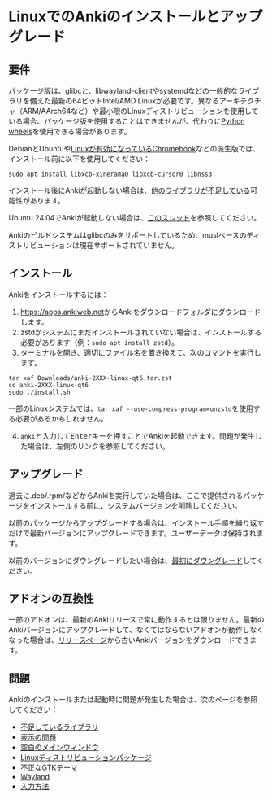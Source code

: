 # LinuxでのAnkiのインストールとアップグレード

<!-- toc -->

## 要件

パッケージ版は、glibcと、libwayland-clientやsystemdなどの一般的なライブラリを備えた最新の64ビットIntel/AMD Linuxが必要です。異なるアーキテクチャ（ARM/AArch64など）や最小限のLinuxディストリビューションを使用している場合、パッケージ版を使用することはできませんが、代わりに[Python wheels](https://betas.ankiweb.net/#via-pypipip)を使用できる場合があります。

DebianとUbuntuや[Linuxが有効になっているChromebook](https://support.google.com/chromebook/answer/9145439?)などの派生版では、インストール前に以下を使用してください：

```shell
sudo apt install libxcb-xinerama0 libxcb-cursor0 libnss3
```

インストール後にAnkiが起動しない場合は、[他のライブラリが不足している](./missing-libraries.md)可能性があります。

Ubuntu 24.04でAnkiが起動しない場合は、[このスレッド](https://forums.ankiweb.net/t/issues-running-on-ubuntu-24-04/40974)を参照してください。

Ankiのビルドシステムはglibcのみをサポートしているため、muslベースのディストリビューションは現在サポートされていません。

## インストール

Ankiをインストールするには：

1. <https://apps.ankiweb.net>からAnkiをダウンロードフォルダにダウンロードします。
2. zstdがシステムにまだインストールされていない場合は、インストールする必要があります（例：`sudo apt install zstd`）。
3. ターミナルを開き、適切にファイル名を置き換えて、次のコマンドを実行します。

```shell
tar xaf Downloads/anki-2XXX-linux-qt6.tar.zst
cd anki-2XXX-linux-qt6
sudo ./install.sh
```

一部のLinuxシステムでは、`tar xaf --use-compress-program=unzstd`を使用する必要があるかもしれません。

4. `anki`と入力して<kbd>Enter</kbd>キーを押すことでAnkiを起動できます。問題が発生した場合は、左側のリンクを参照してください。

## アップグレード

過去に.deb/.rpm/などからAnkiを実行していた場合は、ここで提供されるパッケージをインストールする前に、システムバージョンを削除してください。

以前のパッケージからアップグレードする場合は、インストール手順を繰り返すだけで最新バージョンにアップグレードできます。ユーザーデータは保持されます。

以前のバージョンにダウングレードしたい場合は、[最初にダウングレード](http://changes.ankiweb.net)してください。

## アドオンの互換性

一部のアドオンは、最新のAnkiリリースで常に動作するとは限りません。最新のAnkiバージョンにアップグレードして、なくてはならないアドオンが動作しなくなった場合は、[リリースページ](https://github.com/ankitects/anki/releases)から古いAnkiバージョンをダウンロードできます。

## 問題

Ankiのインストールまたは起動時に問題が発生した場合は、次のページを参照してください：

- [不足しているライブラリ](missing-libraries.md)
- [表示の問題](display-issues.md)
- [空白のメインウィンドウ](blank-window.md)
- [Linuxディストリビューションパッケージ](distro-packages.md)
- [不正なGTKテーマ](gtk-theme.md)
- [Wayland](wayland.md)
- [入力方法](input-methods.md)